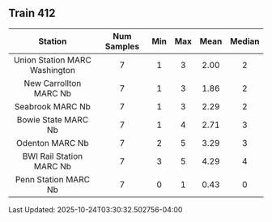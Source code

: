 ## Train 412

| Station | Num Samples | Min | Max | Mean | Median |
| :-----: | :---------: | :-: | :-: | :--: | :----: |
| Union Station MARC Washington | 7 | 1 | 3 | 2.00 | 2 |
| New Carrollton MARC Nb | 7 | 1 | 3 | 1.86 | 2 |
| Seabrook MARC Nb | 7 | 1 | 3 | 2.29 | 2 |
| Bowie State MARC Nb | 7 | 1 | 4 | 2.71 | 3 |
| Odenton MARC Nb | 7 | 2 | 5 | 3.29 | 3 |
| BWI Rail Station MARC Nb | 7 | 3 | 5 | 4.29 | 4 |
| Penn Station MARC Nb | 7 | 0 | 1 | 0.43 | 0 |


Last Updated: 2025-10-24T03:30:32.502756-04:00